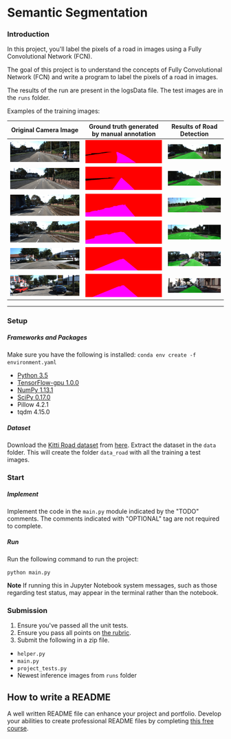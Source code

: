 [//]: # (Image References)

[animated-output]: ./runs/1504658354.6969173/anim_road.gif

[image-um0]: ./data/um_000000.png
[image-um1]: ./data/um_000001.png
[image-umm0]: ./data/umm_000000.png
[image-umm1]: ./data/umm_000001.png
[image-uu0]: ./data/uu_000000.png
[image-uu1]: ./data/uu_000001.png

[gtimage-um0]: ./data/um_lane_000000.png
[gtimage-um1]: ./data/um_lane_000001.png
[gtimage-umm0]: ./data/umm_road_000000.png
[gtimage-umm1]: ./data/umm_road_000001.png
[gtimage-uu0]: ./data/uu_road_000000.png
[gtimage-uu1]: ./data/uu_road_000001.png

[result-image-um0]: ./runs/1504658354.6969173/um_000000.png
[result-image-um1]: ./runs/1504658354.6969173/um_000001.png
[result-image-umm0]: ./runs/1504658354.6969173/umm_000000.png
[result-image-umm1]: ./runs/1504658354.6969173/umm_000001.png
[result-image-uu0]: ./runs/1504658354.6969173/uu_000000.png
[result-image-uu1]: ./runs/1504658354.6969173/uu_000001.png

# Semantic Segmentation
### Introduction
In this project, you'll label the pixels of a road in images using a Fully Convolutional Network (FCN).

The goal of this project is to understand the concepts of Fully Convolutional Network (FCN) and write a program to label the pixels of a road in images.

The results of the run are present in the logsData file. The test images are in the `runs` folder.

Examples of the training images:

Original Camera Image   |  Ground truth generated by manual annotation  | Results of Road Detection       
:----------------------:|:--------------------------------------------:|:---------------------------:
![alt-text][image-um0]  | ![alt-text][gtimage-um0]  | ![alt-text][result-image-um0]
![alt-text][image-um1]  | ![alt-text][gtimage-um1]  | ![alt-text][result-image-um1]
![alt-text][image-umm0]  | ![alt-text][gtimage-umm0]  | ![alt-text][result-image-umm0]
![alt-text][image-umm1]  | ![alt-text][gtimage-umm1]  | ![alt-text][result-image-umm1]
![alt-text][image-uu0]  | ![alt-text][gtimage-uu0]  | ![alt-text][result-image-uu0]
![alt-text][image-uu1]  | ![alt-text][gtimage-uu1]  | ![alt-text][result-image-uu1]

---

### Setup
##### Frameworks and Packages
Make sure you have the following is installed:
`conda env create -f environment.yaml`

 - [Python 3.5](https://www.python.org/)
 - [TensorFlow-gpu 1.0.0](https://www.tensorflow.org/)
 - [NumPy 1.13.1](http://www.numpy.org/)
 - [SciPy 0.17.0](https://www.scipy.org/)
 - Pillow 4.2.1
 - tqdm 4.15.0
##### Dataset
Download the [Kitti Road dataset](http://www.cvlibs.net/datasets/kitti/eval_road.php) from [here](http://www.cvlibs.net/download.php?file=data_road.zip).  Extract the dataset in the `data` folder.  This will create the folder `data_road` with all the training a test images.

### Start
##### Implement
Implement the code in the `main.py` module indicated by the "TODO" comments.
The comments indicated with "OPTIONAL" tag are not required to complete.
##### Run
Run the following command to run the project:
```
python main.py
```
**Note** If running this in Jupyter Notebook system messages, such as those regarding test status, may appear in the terminal rather than the notebook.

### Submission
1. Ensure you've passed all the unit tests.
2. Ensure you pass all points on [the rubric](https://review.udacity.com/#!/rubrics/989/view).
3. Submit the following in a zip file.
 - `helper.py`
 - `main.py`
 - `project_tests.py`
 - Newest inference images from `runs` folder
 
 ## How to write a README
A well written README file can enhance your project and portfolio.  Develop your abilities to create professional README files by completing [this free course](https://www.udacity.com/course/writing-readmes--ud777).

